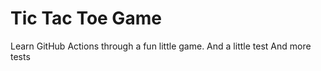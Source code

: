 # Tic Tac Toe Game

Learn GitHub Actions through a fun little game.
And a little test
And more tests
